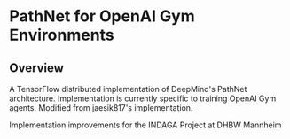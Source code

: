 # PathNet for OpenAI Gym Environments

## Overview

A TensorFlow distributed implementation of DeepMind's PathNet architecture. Implementation is currently specific to training OpenAI Gym agents. Modified from jaesik817's implementation.

Implementation improvements for the INDAGA Project at DHBW Mannheim
